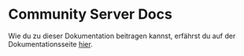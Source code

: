 # Community Server Docs

Wie du zu dieser Dokumentation beitragen kannst, erfährst du auf der Dokumentationsseite [hier](https://docs.slne.dev/doc-contribution.html).